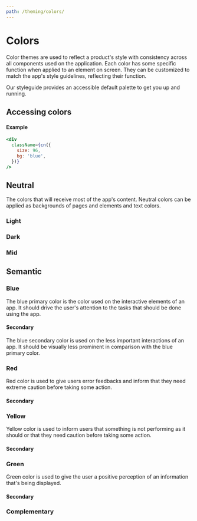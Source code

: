 ```yaml
---
path: /theming/colors/
---
```


# Colors

Color themes are used to reflect a product's style with consistency across all components used on the application. Each color has some specific function when applied to an element on screen. They can be customized to match the app's style guidelines, reflecting their function.

Our styleguide provides an accessible default palette to get you up and running.

## Accessing colors

#### Example

```jsx
<div
  className={cn({
    size: 96,
    bg: 'blue',
  })}
/>
```

## Neutral

The colors that will receive most of the app's content. Neutral colors can be applied as backgrounds of pages and elements and text colors.

### Light

<lightcolors></lightcolors>

### Dark

<darkcolors></darkcolors>

### Mid

<midcolors></midcolors>

## Semantic

### Blue

The blue primary color is the color used on the interactive elements of an app. It should drive the user's attention to the tasks that should be done using the app.

<semanticcolor color="blue"></semanticcolor>

#### Secondary

The blue secondary color is used on the less important interactions of an app. It should be visually less prominent in comparison with the blue primary color.

<semanticcolor color="blue.secondary"></semanticcolor>

### Red

Red color is used to give users error feedbacks and inform that they need extreme caution before taking some action.

<semanticcolor color="red"></semanticcolor>

#### Secondary

<semanticcolor color="red.secondary"></semanticcolor>

### Yellow

Yellow color is used to inform users that something is not performing as it should or that they need caution before taking some action.

<semanticcolor color="yellow"></semanticcolor>

#### Secondary

<semanticcolor color="yellow.secondary"></semanticcolor>

### Green

Green color is used to give the user a positive perception of an information that's being displayed.

<semanticcolor color="green"></semanticcolor>

#### Secondary

<semanticcolor color="green.secondary"></semanticcolor>

### Complementary

<complementarycolors></complementarycolors>

